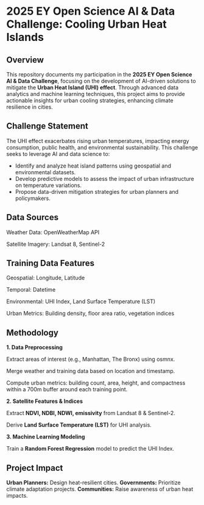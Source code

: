 # 2025 EY Open Science AI & Data Challenge: Cooling Urban Heat Islands

## **Overview**  
This repository documents my participation in the **2025 EY Open Science AI & Data Challenge**, focusing on the development of AI-driven solutions to mitigate the **Urban Heat Island (UHI) effect**. Through advanced data analytics and machine learning techniques, this project aims to provide actionable insights for urban cooling strategies, enhancing climate resilience in cities.  

## **Challenge Statement**  
The UHI effect exacerbates rising urban temperatures, impacting energy consumption, public health, and environmental sustainability. This challenge seeks to leverage AI and data science to:  
- Identify and analyze heat island patterns using geospatial and environmental datasets.  
- Develop predictive models to assess the impact of urban infrastructure on temperature variations.  
- Propose data-driven mitigation strategies for urban planners and policymakers.  

## **Data Sources**
Weather Data: OpenWeatherMap API

Satellite Imagery: Landsat 8, Sentinel-2

## **Training Data Features**
Geospatial: Longitude, Latitude

Temporal: Datetime

Environmental: UHI Index, Land Surface Temperature (LST)

Urban Metrics: Building density, floor area ratio, vegetation indices

## **Methodology**
**1. Data Preprocessing**

Extract areas of interest (e.g., Manhattan, The Bronx) using osmnx.

Merge weather and training data based on location and timestamp.

Compute urban metrics: building count, area, height, and compactness within a 700m buffer around each training point.

**2. Satellite Features & Indices**

Extract **NDVI, NDBI, NDWI, emissivity** from Landsat 8 & Sentinel-2.

Derive **Land Surface Temperature (LST)** for UHI analysis.

**3. Machine Learning Modeling**

Train a **Random Forest Regression** model to predict the UHI Index.

## **Project Impact**
**Urban Planners:** Design heat-resilient cities.
**Governments:** Prioritize climate adaptation projects.
**Communities:** Raise awareness of urban heat impacts.
